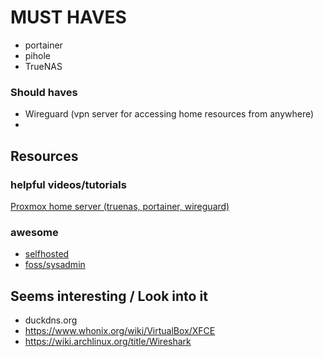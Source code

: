 # MUST HAVES
- portainer
- pihole
- TrueNAS

### Should haves
 - Wireguard (vpn server for accessing home resources from anywhere)
 - 


## Resources
### helpful videos/tutorials
[Proxmox home server (truenas, portainer, wireguard)](https://www.youtube.com/watch?v=_sfddZHhOj4&ab_channel=HardwareHaven)

### awesome
- [selfhosted](https://github.com/awesome-selfhosted/awesome-selfhosted)
- [foss/sysadmin](https://github.com/awesome-foss/awesome-sysadmin)

## Seems interesting / Look into it
- duckdns.org
- https://www.whonix.org/wiki/VirtualBox/XFCE
- https://wiki.archlinux.org/title/Wireshark




